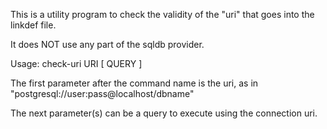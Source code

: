 This is a utility program to check the validity of the "uri" that goes into the linkdef file.

It does NOT use any part of the sqldb provider.

Usage:
  check-uri URI [ QUERY ]

The first parameter after the command name is the uri, as in
   "postgresql://user:pass@localhost/dbname"

The next parameter(s) can be a query to execute using the connection uri.


